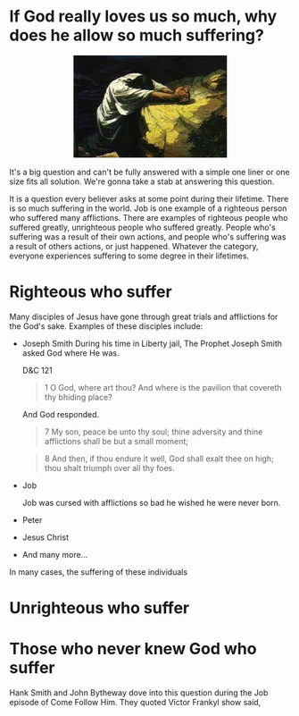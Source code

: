 
# If God really loves us so much, why does he allow so much suffering?

<center>
<img src="../images/gethsemane.jpg" alt="Alt text" title="Olive Tree" style="display: inline-block; margin: 0 auto; max-width: 400px">
</center>
<p>
It's a big question and can't be fully answered with a simple one liner or one size fits all solution. We're gonna take a stab at answering this question. 

It is a question every believer asks at some point during their lifetime. There is so much suffering in the world. Job is one example of a righteous person who suffered many afflictions. There are examples of righteous people who suffered greatly, unrighteous people who suffered greatly. People who's suffering was a result of their own actions, and people who's suffering was a result of others actions, or just happened. Whatever the category, everyone experiences suffering to some degree in their lifetimes. 

# Righteous who suffer
Many disciples of Jesus have gone through great trials and afflictions for the God's sake. Examples of these disciples include: 

- Joseph Smith
    During his time in Liberty jail, The Prophet Joseph Smith asked God where He was. 

    D&C 121
    > 1 O God, where art thou? And where is the pavilion that covereth thy bhiding place?

    And God responded.

    > 7 My son, peace be unto thy soul; thine adversity and thine afflictions shall be but a small moment;

    > 8 And then, if thou endure it well, God shall exalt thee on high; thou shalt triumph over all thy foes.


- Job

    Job was cursed with afflictions so bad he wished he were never born. 

- Peter
- Jesus Christ


- And many more...

In many cases, the suffering of these individuals 

# Unrighteous who suffer


# Those who never knew God who suffer





Hank Smith and John Bytheway dove into this question during the Job episode of Come Follow Him. They quoted Victor Frankyl show said, 

</p>

